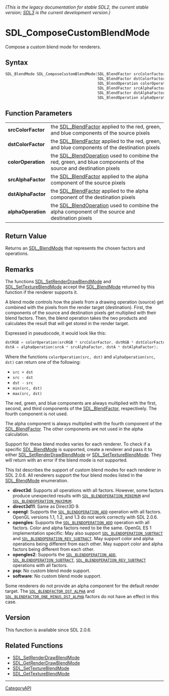 ###### (This is the legacy documentation for stable SDL2, the current stable version; [SDL3](https://wiki.libsdl.org/SDL3/) is the current development version.)
# SDL_ComposeCustomBlendMode

Compose a custom blend mode for renderers.

## Syntax

```c
SDL_BlendMode SDL_ComposeCustomBlendMode(SDL_BlendFactor srcColorFactor,
                                         SDL_BlendFactor dstColorFactor,
                                         SDL_BlendOperation colorOperation,
                                         SDL_BlendFactor srcAlphaFactor,
                                         SDL_BlendFactor dstAlphaFactor,
                                         SDL_BlendOperation alphaOperation);

```

## Function Parameters

|                        |                                                                                                                                       |
| ---------------------- | ------------------------------------------------------------------------------------------------------------------------------------- |
| **srcColorFactor**     | the [SDL_BlendFactor](SDL_BlendFactor.md) applied to the red, green, and blue components of the source pixels                            |
| **dstColorFactor**     | the [SDL_BlendFactor](SDL_BlendFactor.md) applied to the red, green, and blue components of the destination pixels                       |
| **colorOperation**     | the [SDL_BlendOperation](SDL_BlendOperation.md) used to combine the red, green, and blue components of the source and destination pixels |
| **srcAlphaFactor**     | the [SDL_BlendFactor](SDL_BlendFactor.md) applied to the alpha component of the source pixels                                            |
| **dstAlphaFactor**     | the [SDL_BlendFactor](SDL_BlendFactor.md) applied to the alpha component of the destination pixels                                       |
| **alphaOperation**     | the [SDL_BlendOperation](SDL_BlendOperation.md) used to combine the alpha component of the source and destination pixels                 |

## Return Value

Returns an [SDL_BlendMode](SDL_BlendMode.md) that represents the chosen
factors and operations.

## Remarks

The functions [SDL_SetRenderDrawBlendMode](SDL_SetRenderDrawBlendMode.md) and
[SDL_SetTextureBlendMode](SDL_SetTextureBlendMode.md) accept the
[SDL_BlendMode](SDL_BlendMode.md) returned by this function if the renderer
supports it.

A blend mode controls how the pixels from a drawing operation (source) get
combined with the pixels from the render target (destination). First, the
components of the source and destination pixels get multiplied with their
blend factors. Then, the blend operation takes the two products and
calculates the result that will get stored in the render target.

Expressed in pseudocode, it would look like this:

```c
dstRGB = colorOperation(srcRGB * srcColorFactor, dstRGB * dstColorFactor);
dstA = alphaOperation(srcA * srcAlphaFactor, dstA * dstAlphaFactor);
```

Where the functions `colorOperation(src, dst)` and `alphaOperation(src,
dst)` can return one of the following:

- `src + dst`
- `src - dst`
- `dst - src`
- `min(src, dst)`
- `max(src, dst)`

The red, green, and blue components are always multiplied with the first,
second, and third components of the [SDL_BlendFactor](SDL_BlendFactor.md),
respectively. The fourth component is not used.

The alpha component is always multiplied with the fourth component of the
[SDL_BlendFactor](SDL_BlendFactor.md). The other components are not used in
the alpha calculation.

Support for these blend modes varies for each renderer. To check if a
specific [SDL_BlendMode](SDL_BlendMode.md) is supported, create a renderer and
pass it to either [SDL_SetRenderDrawBlendMode](SDL_SetRenderDrawBlendMode.md)
or [SDL_SetTextureBlendMode](SDL_SetTextureBlendMode.md). They will return
with an error if the blend mode is not supported.

This list describes the support of custom blend modes for each renderer in
SDL 2.0.6. All renderers support the four blend modes listed in the
[SDL_BlendMode](SDL_BlendMode.md) enumeration.

- **direct3d**: Supports all operations with all factors. However, some
  factors produce unexpected results with
  [`SDL_BLENDOPERATION_MINIMUM`](SDL_BLENDOPERATION_MINIMUM) and
  [`SDL_BLENDOPERATION_MAXIMUM`](SDL_BLENDOPERATION_MAXIMUM).
- **direct3d11**: Same as Direct3D 9.
- **opengl**: Supports the
  [`SDL_BLENDOPERATION_ADD`](SDL_BLENDOPERATION_ADD) operation with all
  factors. OpenGL versions 1.1, 1.2, and 1.3 do not work correctly with SDL
  2.0.6.
- **opengles**: Supports the
  [`SDL_BLENDOPERATION_ADD`](SDL_BLENDOPERATION_ADD) operation with all
  factors. Color and alpha factors need to be the same. OpenGL ES 1
  implementation specific: May also support
  [`SDL_BLENDOPERATION_SUBTRACT`](SDL_BLENDOPERATION_SUBTRACT) and
  [`SDL_BLENDOPERATION_REV_SUBTRACT`](SDL_BLENDOPERATION_REV_SUBTRACT). May
  support color and alpha operations being different from each other. May
  support color and alpha factors being different from each other.
- **opengles2**: Supports the
  [`SDL_BLENDOPERATION_ADD`](SDL_BLENDOPERATION_ADD),
  [`SDL_BLENDOPERATION_SUBTRACT`](SDL_BLENDOPERATION_SUBTRACT),
  [`SDL_BLENDOPERATION_REV_SUBTRACT`](SDL_BLENDOPERATION_REV_SUBTRACT)
  operations with all factors.
- **psp**: No custom blend mode support.
- **software**: No custom blend mode support.

Some renderers do not provide an alpha component for the default render
target. The [`SDL_BLENDFACTOR_DST_ALPHA`](SDL_BLENDFACTOR_DST_ALPHA) and
[`SDL_BLENDFACTOR_ONE_MINUS_DST_ALPHA`](SDL_BLENDFACTOR_ONE_MINUS_DST_ALPHA)
factors do not have an effect in this case.

## Version

This function is available since SDL 2.0.6.

## Related Functions

* [SDL_SetRenderDrawBlendMode](SDL_SetRenderDrawBlendMode.md)
* [SDL_GetRenderDrawBlendMode](SDL_GetRenderDrawBlendMode.md)
* [SDL_SetTextureBlendMode](SDL_SetTextureBlendMode.md)
* [SDL_GetTextureBlendMode](SDL_GetTextureBlendMode.md)

----
[CategoryAPI](CategoryAPI.md)
